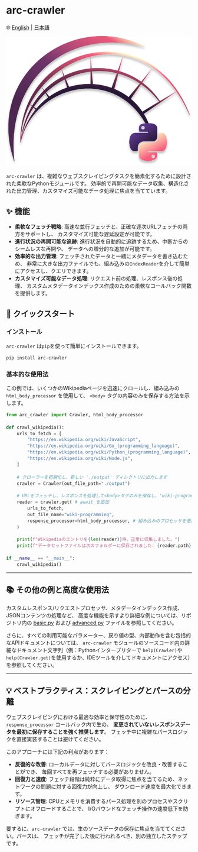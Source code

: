 # arc-crawler

🌐 [English](https://github.com/Amachoma/arc-crawler/blob/master/README.md) | [日本語](https://github.com/Amachoma/arc-crawler/blob/master/README.jp.md)

![img](https://raw.githubusercontent.com/Amachoma/arc-crawler/master/docs/arc-crawler-logo.svg)

`arc-crawler` は、複雑なウェブスクレイピングタスクを簡素化するために設計された柔軟なPythonモジュールです。
効率的で再開可能なデータ収集、構造化された出力管理、カスタマイズ可能なデータ処理に焦点を当てています。


## ✨ 機能

* **柔軟なフェッチ戦略**: 高速な並行フェッチと、正確な逐次URLフェッチの両方をサポートし、
カスタマイズ可能な遅延設定が可能です。
* **進行状況の再開可能な追跡**: 進行状況を自動的に追跡するため、中断からのシームレスな再開や、
データへの増分的な追加が可能です。
* **効率的な出力管理**: フェッチされたデータと一緒にメタデータを書き込むため、
非常に大きな出力ファイルでも、組み込みの`IndexReader`を介して簡単にアクセスし、クエリできます。
* **カスタマイズ可能なデータ処理**: リクエスト前の処理、レスポンス後の処理、
カスタムメタデータインデックス作成のための柔軟なコールバック関数を提供します。


## 🚀 クイックスタート

### インストール

`arc-crawler` は`pip`を使って簡単にインストールできます。

```bash
pip install arc-crawler
```

### 基本的な使用法

この例では、いくつかのWikipediaページを迅速にクロールし、組み込みの `html_body_processor` を使用して、
`<body>` タグの内容のみを保存する方法を示します。

```python
from arc_crawler import Crawler, html_body_processor

def crawl_wikipedia():
    urls_to_fetch = [
        "https://en.wikipedia.org/wiki/JavaScript",
        "https://en.wikipedia.org/wiki/Go_(programming_language)",
        "https://en.wikipedia.org/wiki/Python_(programming_language)",
        "https://en.wikipedia.org/wiki/Node.js",
    ]

    # クローラーを初期化し、新しい './output' ディレクトリに出力します
    crawler = Crawler(out_file_path="./output")

    # URLをフェッチし、レスポンスを処理して<body>タグのみを保存し、'wiki-programming' ファイルに保存します
    reader = crawler.get( # await を追加
        urls_to_fetch,
        out_file_name="wiki-programming",
        response_processor=html_body_processor, # 組み込みのプロセッサを使用
    )

    print(f"Wikipediaのエントリを{len(reader)}件、正常に収集しました。")
    print(f"データセットファイルは次のフォルダーに保存されました: {reader.path}")

if __name__ == "__main__":
    crawl_wikipedia()
```

---

## 📚 その他の例と高度な使用法

カスタムレスポンス/リクエストプロセッサ、メタデータインデックス作成、JSONコンテンツの処理など、
高度な機能を示すより詳細な例については、リポジトリ内の [basic.py](https://github.com/Amachoma/arc-crawler/blob/master/examples/basic.py) 
および [advanced.py](https://github.com/Amachoma/arc-crawler/blob/master/examples/advanced.py) ファイルを参照してください。

さらに、すべての利用可能なパラメーター、戻り値の型、内部動作を含む包括的なAPIドキュメントについては、
`arc-crawler` モジュールのソースコード内の詳細なドキュメント文字列（例：Pythonインタープリターで
`help(Crawler)`や`help(Crawler.get)`を使用するか、IDEツールを介してドキュメントにアクセス）を参照してください。

---

## 💡 ベストプラクティス：スクレイピングとパースの分離

ウェブスクレイピングにおける最適な効率と保守性のために、`response_processor` コールバック内で生の、
**変更されていないレスポンスデータを最初に保存することを強く推奨します**。
フェッチ中に複雑なパースロジックを直接実装することは避けてください。

このアプローチには下記の利点があります：

* **反復的な改善**: ローカルデータに対してパースロジックを改良・改善することができ、
毎回すべてを再フェッチする必要がありません。
* **回復力と速度**: フェッチ段階は純粋にデータ取得に焦点を当てるため、ネットワークの問題に対する回復力が向上し、
ダウンロード速度を最大化できます。
* **リソース管理**: CPUとメモリを消費するパース処理を別のプロセスやスクリプトにオフロードすることで、 
I/Oバウンドなフェッチ操作の速度低下を防ぎます。

要するに、`arc-crawler` では、生のソースデータの保存に焦点を当ててください。パースは、
フェッチが完了した後に行われるべき、別の独立したステップです。